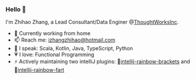 ### Hello 👋

I'm Zhihao Zhang, a Lead Consultant/Data Enginer @[ThoughtWorksInc](https://github.com/ThoughtWorksInc).

- 🔭 Currently working from home
- 📫 Reach me: izhangzhihao@hotmail.com
- 🎤 I speak: Scala, Kotlin, Java, TypeScript, Python
- 💗 I love: Functional Programming
- ⚡ Actively maintaining two intelliJ plugins: 🌈[intellij-rainbow-brackets](https://github.com/izhangzhihao/intellij-rainbow-brackets) and 🌈[intellij-rainbow-fart](https://github.com/izhangzhihao/intellij-rainbow-fart)
